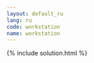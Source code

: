 ```yaml
---
layout: default_ru
lang: ru
code: workstation
name: workstation
---
```

{% include solution.html %}
